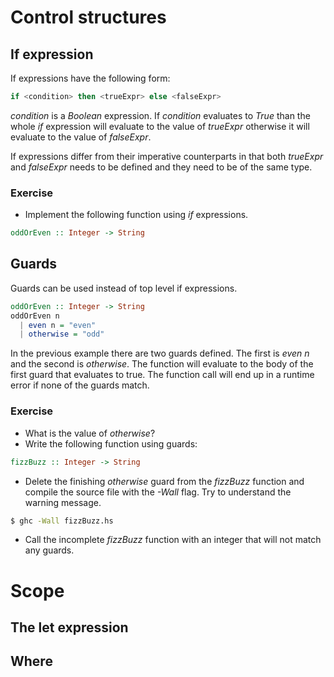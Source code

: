 # Control structures
## If expression

If expressions have the following form:

``` haskell
if <condition> then <trueExpr> else <falseExpr>
```

*condition* is a *Boolean* expression.  If *condition* evaluates to *True* than
the whole *if* expression will evaluate to the value of *trueExpr* otherwise it
will evaluate to the value of *falseExpr*.

If expressions differ from their imperative counterparts in that both
*trueExpr* and *falseExpr* needs to be defined and they need to be of the same
type.

### Exercise
 * Implement the following function using *if* expressions.

``` haskell
oddOrEven :: Integer -> String
```

## Guards

Guards can be used instead of top level if expressions.

``` haskell
oddOrEven :: Integer -> String
oddOrEven n
  | even n = "even"
  | otherwise = "odd"
```

In the previous example there are two guards defined.  The first is *even n* and
the second is *otherwise*.  The function will evaluate to the body of the first
guard that evaluates to true.  The function call will end up in a runtime error
if none of the guards match.

### Exercise
 * What is the value of *otherwise*?
 * Write the following function using guards:

``` haskell
fizzBuzz :: Integer -> String
```

 * Delete the finishing *otherwise* guard from the *fizzBuzz* function and compile
   the source file with the *-Wall* flag.  Try to understand the warning message.

``` bash
$ ghc -Wall fizzBuzz.hs
```

 * Call the incomplete *fizzBuzz* function with an integer that will not match
   any guards.

# Scope

## The let expression
## Where
